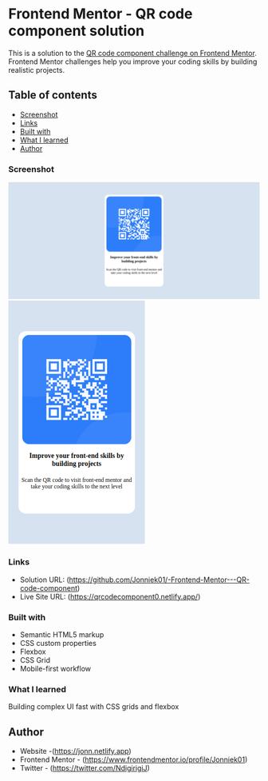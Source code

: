 # Frontend Mentor - QR code component solution

This is a solution to the [QR code component challenge on Frontend Mentor](https://www.frontendmentor.io/challenges/qr-code-component-iux_sIO_H). Frontend Mentor challenges help you improve your coding skills by building realistic projects. 

## Table of contents

  - [Screenshot](#screenshot)
  - [Links](#links)
  - [Built with](#built-with)
  - [What I learned](#what-i-learned)
- [Author](#author)




### Screenshot


![](./screenshots/qrdesk.png)
![](./screenshots/qrmobile.png)


### Links

- Solution URL: (https://github.com/Jonniek01/-Frontend-Mentor---QR-code-component)
- Live Site URL: (https://qrcodecomponent0.netlify.app/)



### Built with

- Semantic HTML5 markup
- CSS custom properties
- Flexbox
- CSS Grid
- Mobile-first workflow


### What I learned

Building complex UI fast with CSS grids and flexbox






## Author

- Website -(https://jonn.netlify.app)
- Frontend Mentor - (https://www.frontendmentor.io/profile/Jonniek01)
- Twitter - (https://twitter.com/NdigirigiJ)


